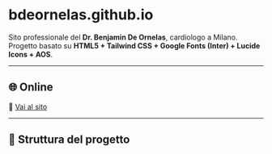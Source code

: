 # bdeornelas.github.io

Sito professionale del **Dr. Benjamin De Ornelas**, cardiologo a Milano.  
Progetto basato su **HTML5 + Tailwind CSS + Google Fonts (Inter) + Lucide Icons + AOS**.  

---

## 🌐 Online
🔗 [Vai al sito](https://bdeornelas.github.io)

---

## 📂 Struttura del progetto
